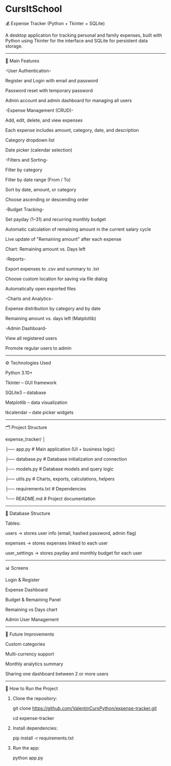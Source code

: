 # CursItSchool

💰 Expense Tracker (Python + Tkinter + SQLite)

A desktop application for tracking personal and family expenses, built with Python using Tkinter for the interface and SQLite for persistent data storage.

---------

🧩 Main Features

-User Authentication-

Register and Login with email and password

Password reset with temporary password

Admin account and admin dashboard for managing all users


-Expense Management (CRUD)-

Add, edit, delete, and view expenses

Each expense includes amount, category, date, and description

Category dropdown list

Date picker (calendar selection)

-Filters and Sorting-

Filter by category

Filter by date range (From / To)

Sort by date, amount, or category

Choose ascending or descending order

-Budget Tracking-

Set payday (1–31) and recurring monthly budget

Automatic calculation of remaining amount in the current salary cycle

Live update of "Remaining amount" after each expense

Chart: Remaining amount vs. Days left

-Reports-

Export expenses to .csv and summary to .txt

Choose custom location for saving via file dialog

Automatically open exported files

-Charts and Analytics-

Expense distribution by category and by date

Remaining amount vs. days left (Matplotlib)

-Admin Dashboard-

View all registered users

Promote regular users to admin

-----------

⚙️ Technologies Used

Python 3.10+

Tkinter – GUI framework

SQLite3 – database

Matplotlib – data visualization

tkcalendar – date picker widgets

-----------

🗂️ Project Structure

expense_tracker/
│

├── app.py               # Main application (UI + business logic)

├── database.py          # Database initialization and connection

├── models.py            # Database models and query logic

├── utils.py             # Charts, exports, calculations, helpers

├── requirements.txt     # Dependencies

└── README.md            # Project documentation

------------
🧱 Database Structure

Tables:

users → stores user info (email, hashed password, admin flag)

expenses → stores expenses linked to each user

user_settings → stores payday and monthly budget for each user

------------

📊 Screens

Login & Register

Expense Dashboard

Budget & Remaining Panel

Remaining vs Days chart

Admin User Management

------------

🧠 Future Improvements

Custom categories

Multi-currency support

Monthly analytics summary

Sharing one dashboard between 2 or more users 

------------

🚀 How to Run the Project

1. Clone the repository:

   git clone https://github.com/ValentinCursPython/expense-tracker.git
   
   cd expense-tracker

2. Install dependencies:

   pip install -r requirements.txt

3. Run the app:

   python app.py




